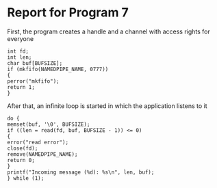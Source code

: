# Report for Program 7

First, the program creates a handle and a channel with access rights for everyone
```
int fd;
int len;
char buf[BUFSIZE];
if (mkfifo(NAMEDPIPE_NAME, 0777))
{
perror("mkfifo");
return 1;
}
```

After that, an infinite loop is started in which the application listens to it
```
do {
memset(buf, '\0', BUFSIZE);
if ((len = read(fd, buf, BUFSIZE - 1)) <= 0)
{
error("read error");
close(fd);
remove(NAMEDPIPE_NAME);
return 0;
}
printf("Incoming message (%d): %s\n", len, buf);
} while (1);
```


